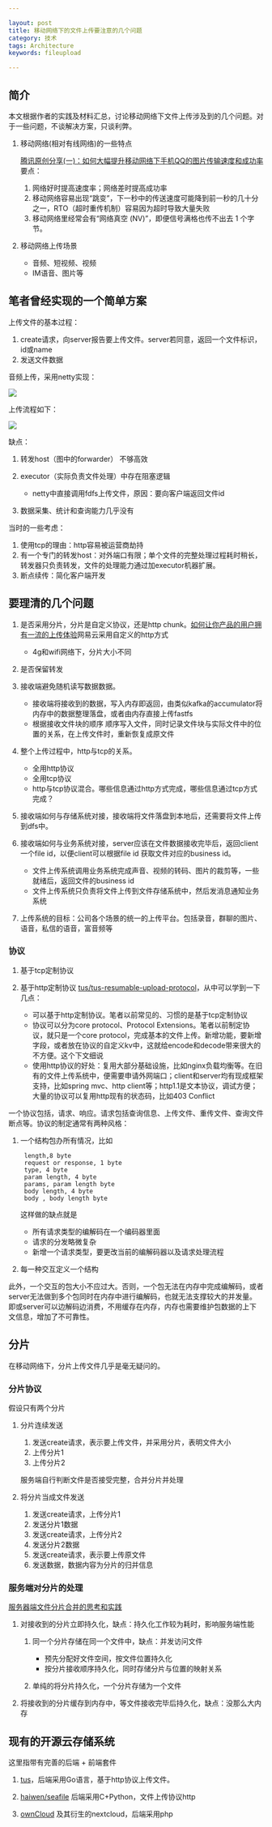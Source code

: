 ```yaml
---

layout: post
title: 移动网络下的文件上传要注意的几个问题
category: 技术
tags: Architecture
keywords: fileupload

---
```


## 简介

本文根据作者的实践及材料汇总，讨论移动网络下文件上传涉及到的几个问题。对于一些问题，不谈解决方案，只谈利弊。

1. 移动网络(相对有线网络)的一些特点

	[腾讯原创分享(一)：如何大幅提升移动网络下手机QQ的图片传输速度和成功率](http://www.52im.net/thread-675-1-1.html)要点：

	1. 网络好时提高速度率；网络差时提高成功率
	2. 移动网络容易出现“跳变”，下一秒中的传送速度可能降到前一秒的几十分之一，RTO（超时重传机制）容易因为超时导致大量失败
	3. 移动网络里经常会有“网络真空 (NV)”，即便信号满格也传不出去 1 个字节。
2. 移动网络上传场景

	* 音频、短视频、视频
	* IM语音、图片等



## 笔者曾经实现的一个简单方案

上传文件的基本过程：

1. create请求，向server报告要上传文件。server若同意，返回一个文件标识，id或name
2. 发送文件数据

音频上传，采用netty实现：

![](/public/upload/architecture/file_upload_1.png)

上传流程如下：

![](/public/upload/architecture/file_upload_2.png)

缺点：

1. 转发host（图中的forwarder） 不够高效
2. executor（实际负责文件处理）中存在阻塞逻辑

	* netty中直接调用fdfs上传文件，原因：要向客户端返回文件id

3. 数据采集、统计和查询能力几乎没有

当时的一些考虑：

1. 使用tcp的理由：http容易被运营商劫持
2. 有一个专门的转发host：对外端口有限；单个文件的完整处理过程耗时稍长，转发器只负责转发，文件的处理能力通过加executor机器扩展。
3. 断点续传：简化客户端开发


## 要理清的几个问题

1. 是否采用分片，分片是自定义协议，还是http chunk。[如何让你产品的用户拥有一流的上传体验](https://zhuanlan.zhihu.com/p/28306136)网易云采用自定义的http方式

	* 4g和wifi网络下，分片大小不同

2. 是否保留转发
3. 接收端避免随机读写数据数据。

	* 接收端将接收到的数据，写入内存即返回，由类似kafka的accumulator将内存中的数据整理落盘，或者由内存直接上传fastfs
	* 根据接收文件块的顺序 顺序写入文件，同时记录文件块与实际文件中的位置的关系，在上传文件时，重新恢复成原文件
4. 整个上传过程中，http与tcp的关系。

	* 全用http协议
	* 全用tcp协议
	* http与tcp协议混合。哪些信息通过http方式完成，哪些信息通过tcp方式完成？
5. 接收端如何与存储系统对接，接收端将文件落盘到本地后，还需要将文件上传到dfs中。
6. 接收端如何与业务系统对接，server应该在文件数据接收完毕后，返回client一个file id，以便client可以根据file id 获取文件对应的business id。

	* 文件上传系统调用业务系统完成声音、视频的转码、图片的裁剪等，一些就绪后，返回文件的business id
	* 文件上传系统只负责将文件上传到文件存储系统中，然后发消息通知业务系统
5. 上传系统的目标：公司各个场景的统一的上传平台。包括录音，群聊的图片、语音，私信的语音，富音频等

### 协议

1. 基于tcp定制协议
2. 基于http定制协议 [tus/tus-resumable-upload-protocol](https://github.com/tus/tus-resumable-upload-protocol/blob/master/protocol.md)，从中可以学到一下几点：

 	* 可以基于http定制协议。笔者以前常见的、习惯的是基于tcp定制协议
 	* 协议可以分为core protocol、Protocol Extensions。笔者以前制定协议，就只是一个core protocol，完成基本的文件上传。新增功能，要新增字段，或者放在协议的自定义kv中，这就给encode和decode带来很大的不方便。这个下文细说
 	* 使用http协议的好处：复用大部分基础设施，比如nginx负载均衡等。在旧有的文件上传系统中，便需要申请外网端口；client和server均有现成框架支持，比如spring mvc、http client等；http1.1是文本协议，调试方便；大量的协议可以复用http现有的状态码，比如403 Conflict

一个协议包括，请求、响应。请求包括查询信息、上传文件、重传文件、查询文件断点等。协议的制定通常有两种风格：

1. 一个结构包办所有情况，比如

		length,8 byte
		request or response, 1 byte
		type, 4 byte
		param length, 4 byte
		params, param length byte
		body length, 4 byte
		body , body length byte
		
		
	这样做的缺点就是
	
	* 所有请求类型的编解码在一个编码器里面
	* 请求的分发略微复杂
	* 新增一个请求类型，要更改当前的编解码器以及请求处理流程
		
2. 每一种交互定义一个结构

此外，一个交互的包大小不应过大。否则，一个包无法在内存中完成编解码，或者server无法做到多个包同时在内存中进行编解码，也就无法支撑较大的并发量。即或server可以边解码边消费，不用缓存在内存，内存也需要维护包数据的上下文信息，增加了不可靠性。		
## 分片

在移动网络下，分片上传文件几乎是毫无疑问的。

### 分片协议

假设只有两个分片

1. 分片连续发送

	1. 发送create请求，表示要上传文件，并采用分片，表明文件大小
	2. 上传分片1
	3. 上传分片2
	
	服务端自行判断文件是否接受完整，合并分片并处理
	
2. 将分片当成文件发送

	1. 发送create请求，上传分片1
	2. 发送分片1数据
	3. 发送create请求，上传分片2
	4. 发送分片2数据
	5. 发送create请求，表示要上传原文件
	6. 发送数据，数据内容为分片的归并信息

### 服务端对分片的处理

[服务器端文件分片合并的思考和实践](http://www.pchou.info/web/2014/10/16/chunk-upload-and-merge.html#)

1. 对接收到的分片立即持久化，缺点：持久化工作较为耗时，影响服务端性能

	1. 同一个分片存储在同一个文件中，缺点：并发访问文件
	
		* 预先分配好文件空间，按文件位置持久化
		* 按分片接收顺序持久化，同时存储分片与位置的映射关系
	2. 单纯的将分片持久化，一个分片存储为一个文件
	
2. 将接收到的分片缓存到内存中，等文件接收完毕后持久化，缺点：没那么大内存

## 现有的开源云存储系统

这里指带有完善的后端 + 前端套件

1. [tus](https://tus.io/)，后端采用Go语言，基于http协议上传文件。

2. [haiwen/seafile](https://github.com/haiwen/seafile) 后端采用C+Python，文件上传协议http

3. [ownCloud](https://github.com/owncloud) 及其衍生的nextcloud，后端采用php
